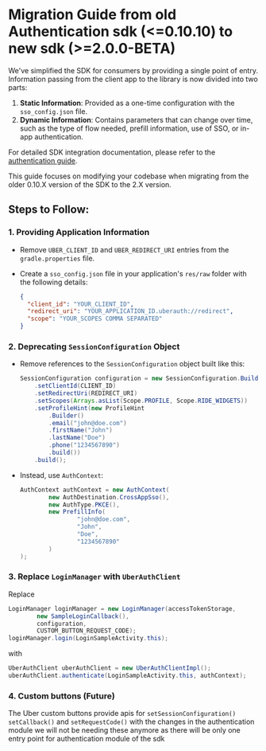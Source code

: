 # Migration Guide from old Authentication sdk (<=0.10.10) to new sdk (>=2.0.0-BETA)

We've simplified the SDK for consumers by providing a single point of entry. Information passing from the client app to the library is now divided into two parts:

1. **Static Information**: Provided as a one-time configuration with the `sso_config.json` file.
2. **Dynamic Information**: Contains parameters that can change over time, such as the type of flow needed, prefill information, use of SSO, or in-app authentication.

For detailed SDK integration documentation, please refer to the [authentication guide](https://github.com/uber/rides-android-sdk/tree/2.x/authentication).

This guide focuses on modifying your codebase when migrating from the older 0.10.X version of the SDK to the 2.X version.

## Steps to Follow:

### 1. Providing Application Information
- Remove `UBER_CLIENT_ID` and `UBER_REDIRECT_URI` entries from the `gradle.properties` file.
- Create a `sso_config.json` file in your application's `res/raw` folder with the following details:

    ```json
    {
      "client_id": "YOUR_CLIENT_ID",
      "redirect_uri": "YOUR_APPLICATION_ID.uberauth://redirect",
      "scope": "YOUR_SCOPES COMMA SEPARATED"
    }
    ```

### 2. Deprecating `SessionConfiguration` Object
- Remove references to the `SessionConfiguration` object built like this:

    ```java
    SessionConfiguration configuration = new SessionConfiguration.Builder()
        .setClientId(CLIENT_ID)
        .setRedirectUri(REDIRECT_URI)
        .setScopes(Arrays.asList(Scope.PROFILE, Scope.RIDE_WIDGETS))
        .setProfileHint(new ProfileHint
            .Builder()
            .email("john@doe.com")
            .firstName("John")
            .lastName("Doe")
            .phone("1234567890")
            .build())
        .build();
    ```

- Instead, use `AuthContext`:

    ```java
    AuthContext authContext = new AuthContext(
            new AuthDestination.CrossAppSso(),
            new AuthType.PKCE(),
            new PrefillInfo(
                    "john@doe.com",
                    "John",
                    "Doe",
                    "1234567890"
            )
    );
    ```

### 3. Replace `LoginManager` with `UberAuthClient`

Replace

```java
LoginManager loginManager = new LoginManager(accessTokenStorage,
        new SampleLoginCallback(),
        configuration,
        CUSTOM_BUTTON_REQUEST_CODE);
loginManager.login(LoginSampleActivity.this);
```
with

```java
UberAuthClient uberAuthClient = new UberAuthClientImpl();
uberAuthClient.authenticate(LoginSampleActivity.this, authContext);
```

### 4. Custom buttons (Future)

The Uber custom buttons provide apis for `setSessionConfiguration()` `setCallback()` and `setRequestCode()` with the changes in the authentication module we will not be needing these anymore as there will be only one entry point for authentication module of the sdk
